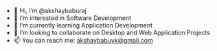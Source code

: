 - 👋 Hi, I’m @akshaybaburaj
- 👀 I’m interested in Software Development
- 🌱 I’m currently learning Application Development
- 💞️ I’m looking to collaborate on Desktop and Web Application Projects
- 📫 You can reach me:  akshaybabuvk@gmail.com

<!---
akshaybaburaj/akshaybaburaj is a ✨ special ✨ repository because its `README.md` (this file) appears on your GitHub profile.
You can click the Preview link to take a look at your changes.
--->
